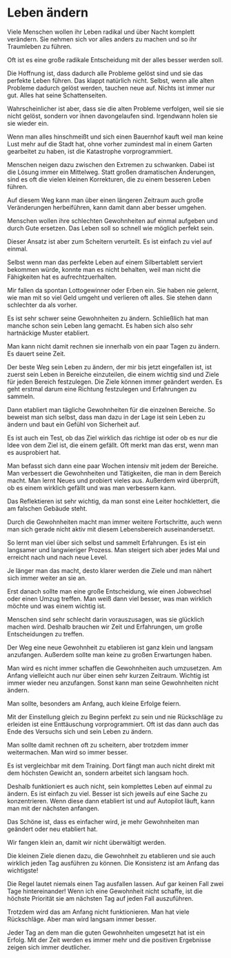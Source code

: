 # Leben ändern

Viele Menschen wollen ihr Leben radikal und über Nacht komplett verändern. Sie nehmen sich vor alles anders zu machen und so ihr Traumleben zu führen.

Oft ist es eine große radikale Entscheidung mit der alles besser werden soll.

Die Hoffnung ist, dass dadurch alle Probleme gelöst sind und sie das perfekte Leben führen. Das klappt natürlich nicht. Selbst, wenn alle alten Probleme dadurch gelöst werden, tauchen neue auf. Nichts ist immer nur gut. Alles hat seine Schattenseiten.

Wahrscheinlicher ist aber, dass sie die alten Probleme verfolgen, weil sie sie nicht gelöst, sondern vor ihnen davongelaufen sind. Irgendwann holen sie sie wieder ein.

Wenn man alles hinschmeißt und sich einen Bauernhof kauft weil man keine Lust mehr auf die Stadt hat, ohne vorher zumindest mal in einem Garten gearbeitet zu haben, ist die Katastrophe vorprogrammiert.

Menschen neigen dazu zwischen den Extremen zu schwanken. Dabei ist die Lösung immer ein Mittelweg. Statt großen dramatischen Änderungen, sind es oft die vielen kleinen Korrekturen, die zu einem besseren Leben führen.

Auf diesem Weg kann man über einen längeren Zeitraum auch große Veränderungen herbeiführen, kann damit dann aber besser umgehen.

Menschen wollen ihre schlechten Gewohnheiten auf einmal aufgeben und durch Gute ersetzen. Das Leben soll so schnell wie möglich perfekt sein.

Dieser Ansatz ist aber zum Scheitern verurteilt. Es ist einfach zu viel auf einmal.

Selbst wenn man das perfekte Leben auf einem Silbertablett serviert bekommen würde, konnte man es nicht behalten, weil man nicht die Fähigkeiten hat es aufrechtzuerhalten.

Mir fallen da spontan Lottogewinner oder Erben ein. Sie haben nie gelernt, wie man mit so viel Geld umgeht und verlieren oft alles. Sie stehen dann schlechter da als vorher.

Es ist sehr schwer seine Gewohnheiten zu ändern. Schließlich hat man manche schon sein Leben lang gemacht. Es haben sich also sehr hartnäckige Muster etabliert.

Man kann nicht damit rechnen sie innerhalb von ein paar Tagen zu ändern. Es dauert seine Zeit.

Der beste Weg sein Leben zu ändern, der mir bis jetzt eingefallen ist, ist zuerst sein Leben in Bereiche einzuteilen, die einem wichtig sind und Ziele für jeden Bereich festzulegen. Die Ziele können immer geändert werden. Es geht erstmal darum eine Richtung festzulegen und Erfahrungen zu sammeln.

Dann etabliert man tägliche Gewohnheiten für die einzelnen Bereiche. So beweist man sich selbst, dass man dazu in der Lage ist sein Leben zu ändern und baut ein Gefühl von Sicherheit auf.

Es ist auch ein Test, ob das Ziel wirklich das richtige ist oder ob es nur die Idee von dem Ziel ist, die einem gefällt. Oft merkt man das erst, wenn man es ausprobiert hat.

Man befasst sich dann eine paar Wochen intensiv mit jedem der Bereiche. Man verbessert die Gewohnheiten und Tätigkeiten, die man in dem Bereich macht. Man lernt Neues und probiert vieles aus. Außerdem wird überprüft, ob es einem wirklich gefällt und was man verbessern kann. 

Das Reflektieren ist sehr wichtig, da man sonst eine Leiter hochklettert, die am falschen Gebäude steht. 

Durch die Gewohnheiten macht man immer weitere Fortschritte, auch wenn man sich gerade nicht aktiv mit diesem Lebensbereich auseinandersetzt.

So lernt man viel über sich selbst und sammelt Erfahrungen. Es ist ein langsamer und langwieriger Prozess. Man steigert sich aber jedes Mal und erreicht nach und nach neue Level.

Je länger man das macht, desto klarer werden die Ziele und man nähert sich immer weiter an sie an.

Erst danach sollte man eine große Entscheidung, wie einen Jobwechsel oder einen Umzug treffen. Man weiß dann viel besser, was man wirklich möchte und was einem wichtig ist.

Menschen sind sehr schlecht darin vorauszusagen, was sie glücklich machen wird. Deshalb brauchen wir Zeit und Erfahrungen, um große Entscheidungen zu treffen.

Der Weg eine neue Gewohnheit zu etablieren ist ganz klein und langsam anzufangen. Außerdem sollte man keine zu großen Erwartungen haben.

Man wird es nicht immer schaffen die Gewohnheiten auch umzusetzen. Am Anfang vielleicht auch nur über einen sehr kurzen Zeitraum. Wichtig ist immer wieder neu anzufangen. Sonst kann man seine Gewohnheiten nicht ändern.

Man sollte, besonders am Anfang, auch kleine Erfolge feiern.

Mit der Einstellung gleich zu Beginn perfekt zu sein und nie Rückschläge zu erleiden ist eine Enttäuschung vorprogrammiert. Oft ist das dann auch das Ende des Versuchs sich und sein Leben zu ändern.

Man sollte damit rechnen oft zu scheitern, aber trotzdem immer weitermachen. Man wird so immer besser.

Es ist vergleichbar mit dem Training. Dort fängt man auch nicht direkt mit dem höchsten Gewicht an, sondern arbeitet sich langsam hoch. 

Deshalb funktioniert es auch nicht, sein komplettes Leben auf einmal zu ändern. Es ist einfach zu viel. Besser ist sich jeweils auf eine Sache zu konzentrieren. Wenn diese dann etabliert ist und auf Autopilot läuft, kann man mit der nächsten anfangen.

Das Schöne ist, dass es einfacher wird, je mehr Gewohnheiten man geändert oder neu etabliert hat.

Wir fangen klein an, damit wir nicht überwältigt werden. 

Die kleinen Ziele dienen dazu, die Gewohnheit zu etablieren und sie auch wirklich jeden Tag ausführen zu können. Die Konsistenz ist am Anfang das wichtigste!

Die Regel lautet niemals einen Tag ausfallen lassen. Auf gar keinen Fall zwei Tage hintereinander! Wenn ich eine Gewohnheit nicht schaffe, ist die höchste Priorität sie am nächsten Tag auf jeden Fall auszuführen.

Trotzdem wird das am Anfang nicht funktionieren. Man hat viele Rückschläge. Aber man wird langsam immer besser.

Jeder Tag an dem man die guten Gewohnheiten umgesetzt hat ist ein Erfolg. Mit der Zeit werden es immer mehr und die positiven Ergebnisse zeigen sich immer deutlicher.

